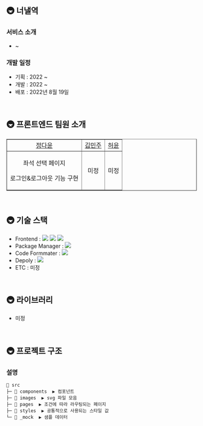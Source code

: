 ## 🚇 너낼역 

### 서비스 소개 
- ~

### 개발 일정

- 기획 : 2022 ~
- 개발 : 2022 ~
- 배포 : 2022년 8월 19일

<br> 

## 🚇 프론트엔드 팀원 소개

<table border="" cellspacing="0" cellpadding="0" width="100%">
    <tr width="100%">
        <td align="center"><a href= "https://github.com/dy6578ekdbs">정다윤</a></td>
        <td  align="center"><a href= "">김민주</a></td>
        <td  align="center"><a href= "">허윤</a></td>
    </tr>
    <tr width="100%">
       <td  align="center">
       <p> 좌석 선택 페이지</p>
        <p> 로그인&로그아웃 기능 구현</p></td>
      <td  align="center">미정</td>
      <td  align="center">미정</td>
   </tr>
</table>


<br> 

## 🚇 기술 스택

- Frontend : <img src="https://img.shields.io/badge/React-61DAFB?style=flat-square&logo=React&logoColor=white"> <img src="https://img.shields.io/badge/Redux-764ABC?style=flat-square&logo=Redux&logoColor=white"> <img src="https://img.shields.io/badge/styled_components-DB7093?style=flat-square&logo=styled-components&logoColor=white">  
- Package Manager : <img src="https://img.shields.io/badge/npm-CB3837?style=flat-square&logo=npm&logoColor=white">
- Code Formmater : <img src="https://img.shields.io/badge/Prettier-F7B93E?style=flat-square&logo=React&logoColor=white">
- Depoly : <img src="https://img.shields.io/badge/Vercel-000000?style=flat-square&logo=Vercel&logoColor=white">
- ETC : 미정

</br>

## 🚇 라이브러리

- 미정

<br> 

## 🚇 프로젝트 구조

### 설명

```
📂 src
├─ 📂 components  ▶️ 컴포넌트
├─ 📂 images  ▶️ svg 파일 모음
├─ 📂 pages  ▶️ 조건에 따라 라우팅되는 페이지
├─ 📂 styles  ▶️ 공통적으로 사용되는 스타일 값
└─ 📂 _mock  ▶️ 샘플 데이터

```
